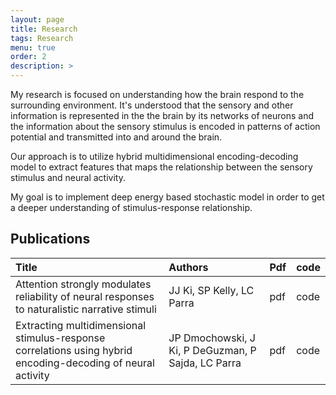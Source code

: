 ```yaml
---
layout: page
title: Research
tags: Research
menu: true
order: 2
description: >
---
```


My research is focused on understanding how the brain respond to the surrounding environment. It's understood that the sensory and other information is represented in the the brain by its networks of neurons and the information about the sensory stimulus is encoded in patterns of action potential and transmitted into and around the brain. 

Our approach is to utilize hybrid multidimensional encoding-decoding model to extract features that maps the relationship between the sensory stimulus and neural activity.

My goal is to implement deep energy based stochastic model in order to get a deeper understanding of stimulus-response relationship.


## Publications
|Title|Authors|Pdf|code|
|:----|:------|:--|----|
|Attention strongly modulates reliability of neural responses to naturalistic narrative stimuli|JJ Ki, SP Kelly, LC Parra|pdf|code|
|Extracting multidimensional stimulus-response correlations using hybrid encoding-decoding of neural activity|JP Dmochowski, J Ki, P DeGuzman, P Sajda, LC Parra|pdf|code|

        